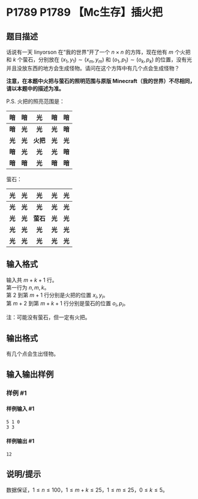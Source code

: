 # P1789 P1789 【Mc生存】插火把

## 题目描述

话说有一天 linyorson 在“我的世界”开了一个 $n \times n$ 的方阵，现在他有 $m$ 个火把和 $k$ 个萤石，分别放在 $(x_1, y_1) \sim (x_m, y_m)$ 和 $(o_1, p_1) \sim (o_k, p_k)$ 的位置，没有光并且没放东西的地方会生成怪物。请问在这个方阵中有几个点会生成怪物？

**注意，在本题中火把与萤石的照明范围与原版 Minecraft（我的世界）不尽相同，请以本题中的描述为准。**

P.S. 火把的照亮范围是：

|暗|暗|光|暗|暗|
|:-:|:-:|:-:|:-:|:-:|
|**暗**|**光**|**光**|**光**|**暗**|
|**光**|**光**|**火把**|**光**|**光**|
|**暗**|**光**|**光**|**光**|**暗**|
|**暗**|**暗**|**光**|**暗**|**暗**|

萤石：

|**光**|**光**|**光**|**光**|**光**|
|:-:|:-:|:-:|:-:|:-:|
|**光**|**光**|**光**|**光**|**光**|
|**光**|**光**|**萤石**|**光**|**光**|
|**光**|**光**|**光**|**光**|**光**|
|**光**|**光**|**光**|**光**|**光**|

## 输入格式

输入共 $m + k + 1$ 行。  
第一行为 $n, m, k$。  
第 $2$ 到第 $m + 1$ 行分别是火把的位置 $x_i, y_i$。  
第 $m + 2$ 到第 $m + k + 1$ 行分别是萤石的位置 $o_i, p_i$。

注：可能没有萤石，但一定有火把。

## 输出格式

有几个点会生出怪物。

## 输入输出样例

### 样例 #1

#### 样例输入 #1

```
5 1 0
3 3
```

#### 样例输出 #1

```
12
```

## 说明/提示

数据保证，$1 \le n \le 100$，$1 \leq m+k \leq 25$，$1 \leq m \leq 25$，$0 \leq k \leq 5$。
